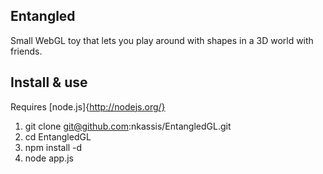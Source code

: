 Entangled
---------

Small WebGL toy that lets you play around with shapes in a 3D 
world with friends.


Install & use
-------------

Requires [node.js]{http://nodejs.org/}
1. git clone git@github.com:nkassis/EntangledGL.git
2. cd EntangledGL
3. npm install -d
4. node app.js



